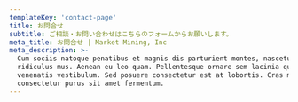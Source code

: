 ```yaml
---
templateKey: 'contact-page'
title: お問合せ
subtitle: ご相談・お問い合わせはこちらのフォームからお願いします。
meta_title: お問合せ | Market Mining, Inc
meta_description: >-
  Cum sociis natoque penatibus et magnis dis parturient montes, nascetur
  ridiculus mus. Aenean eu leo quam. Pellentesque ornare sem lacinia quam
  venenatis vestibulum. Sed posuere consectetur est at lobortis. Cras mattis
  consectetur purus sit amet fermentum.
---
```

